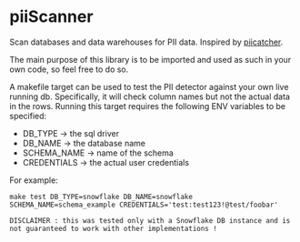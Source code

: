# piiScanner
Scan databases and data warehouses for PII data. Inspired by  [piicatcher](https://tokern.io/piicatcher/).

The main purpose of this library is to be imported and used as such in your own code, so feel free to do so.

A makefile target can be used to test the PII detector against your own live running db. Specifically, it will check column names but not the actual data in the rows.
Running this target requires the following ENV variables to be specified:
- DB_TYPE -> the sql driver
- DB_NAME -> the database name
- SCHEMA_NAME -> name of the schema
- CREDENTIALS -> the actual user credentials
  
For example:
```
make test DB_TYPE=snowflake DB_NAME=snowflake SCHEMA_NAME=schema_example CREDENTIALS='test:test123!@test/foobar'
```

``DISCLAIMER : this was tested only with a Snowflake DB instance and is not guaranteed to work with other implementations !``
